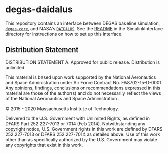 # degas-daidalus
This repository contains an interface between DEGAS baseline simulation, [`degas-core`](https://github.com/mit-ll/degas-core), and NASA's [`DAIDALUS`](https://github.com/nasa/daidalus/tree/v2.0.1). See the [README](./SimulinkInterface/README.md) in the SimulinkInterface directory for instructions on how to set up this interface.

## Distribution Statement

DISTRIBUTION STATEMENT A. Approved for public release. Distribution is unlimited.

This material is based upon work supported by the National Aeronautics and Space Administration under Air Force Contract No. FA8702-15-D-0001. Any opinions, findings, conclusions or recommendations expressed in this material are those of the author(s) and do
 not necessarily reflect the views of the National Aeronautics and Space Administration .

© 2015 - 2020 Massachusetts Institute of Technology.

Delivered to the U.S. Government with Unlimited Rights, as defined in DFARS Part 252.227-7013 or 7014 (Feb 2014). Notwithstanding any copyright notice, U.S. Government rights in this work are defined by DFARS 252.227-7013 or DFARS 252.227-7014 as detailed above.
 Use of this work other than as specifically authorized by the U.S. Government may violate any copyrights that exist in this work.
